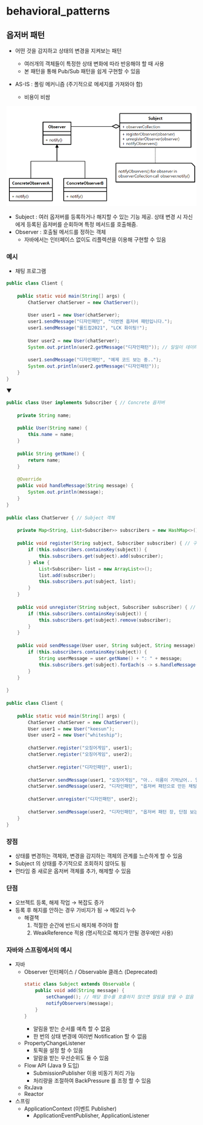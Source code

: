 # behavioral_patterns

## 옵저버 패턴

- 어떤 것을 감지하고 상태의 변경을 지켜보는 패턴
    - 여러개의 객체들이 특정한 상태 변화에 따라 반응해야 할 때 사용
    - 본 패턴을 통해 Pub/Sub 패턴을 쉽게 구현할 수 있음

- AS-IS : 폴링 메커니즘 (주기적으로 메세지를 가져와야 함)
    - 비용이 비쌈

![UML](uml.png)
- Subject : 여러 옵저버를 등록하거나 해지할 수 있는 기능 제공. 상태 변경 시 자신에게 등록된 옵저버를 순회하며 특정 메서드를 호출해줌. 
- Observer : 호출될 메서드를 정하는 객체
    - 자바에서는 인터페이스 없이도 리플렉션을 이용해 구현할 수 있음

### 예시
- 채팅 프로그램
```java
public class Client {

    public static void main(String[] args) {
        ChatServer chatServer = new ChatServer();

        User user1 = new User(chatServer);
        user1.sendMessage("디자인패턴", "이번엔 옵저버 패턴입니다.");
        user1.sendMessage("롤드컵2021", "LCK 화이팅!");

        User user2 = new User(chatServer);
        System.out.println(user2.getMessage("디자인패턴")); // 일일이 데이터를 폴링해야함

        user1.sendMessage("디자인패턴", "예제 코드 보는 중..");
        System.out.println(user2.getMessage("디자인패턴"));
    }
}
```
▼
```java
public class User implements Subscriber { // Concrete 옵저버

    private String name;

    public User(String name) {
        this.name = name;
    }

    public String getName() {
        return name;
    }

    @Override
    public void handleMessage(String message) {
        System.out.println(message);
    }
}

public class ChatServer { // Subject 객체

    private Map<String, List<Subscriber>> subscribers = new HashMap<>();

    public void register(String subject, Subscriber subscriber) { // 구독하는 기능 제공
        if (this.subscribers.containsKey(subject)) {
            this.subscribers.get(subject).add(subscriber);
        } else {
            List<Subscriber> list = new ArrayList<>();
            list.add(subscriber);
            this.subscribers.put(subject, list);
        }
    }

    public void unregister(String subject, Subscriber subscriber) { // 해지하는 기능 제공
        if (this.subscribers.containsKey(subject)) {
            this.subscribers.get(subject).remove(subscriber);
        }
    }

    public void sendMessage(User user, String subject, String message) { // 이벤트 발생 시 옵저버들의 메서드 호출
        if (this.subscribers.containsKey(subject)) {
            String userMessage = user.getName() + ": " + message;
            this.subscribers.get(subject).forEach(s -> s.handleMessage(userMessage));
        }
    }

}

public class Client {

    public static void main(String[] args) {
        ChatServer chatServer = new ChatServer();
        User user1 = new User("keesun");
        User user2 = new User("whiteship");

        chatServer.register("오징어게임", user1);
        chatServer.register("오징어게임", user2);

        chatServer.register("디자인패턴", user1);

        chatServer.sendMessage(user1, "오징어게임", "아.. 이름이 기억났어.. 일남이야.. 오일남"); // 클라이언트에서 직접적으로 폴링 할 필요 없음
        chatServer.sendMessage(user2, "디자인패턴", "옵저버 패턴으로 만든 채팅");

        chatServer.unregister("디자인패턴", user2);

        chatServer.sendMessage(user2, "디자인패턴", "옵저버 패턴 장, 단점 보는 중");
    }
}
```

### 장점
- 상태를 변경하는 객체와, 변경을 감지하는 객체의 관계를 느슨하게 할 수 있음
- Subject 의 상태를 주기적으로 조회하지 않아도 됨
- 런타임 중 새로운 옵저버 객체를 추가, 해제할 수 있음
    
### 단점
- 오브젝트 등록, 해제 작업 → 복잡도 증가
- 등록 후 해지를 안하는 경우 가비지가 됨 → 메모리 누수
    - 해결책
        1. 적절한 순간에 반드시 해지해 주어야 함
        2. WeakReference 적용 (명시적으로 해지가 안될 경우에만 사용)

### 자바와 스프링에서의 예시
- 자바
    - Observer 인터페이스 / Observable 클래스 (Deprecated)
        ```java
        static class Subject extends Observable {
            public void add(String message) {
                setChanged(); // 해당 함수를 호출하지 않으면 알림을 받을 수 없음
                notifyObservers(message);
            }
        }
        ```
        - 알림을 받는 순서를 예측 할 수 없음
        - 한 번의 상태 변경에 여러번 Notification 할 수 없음
    - PropertyChangeListener
        - 토픽을 설정 할 수 있음
        - 알람을 받는 우선순위도 둘 수 있음
    - Flow API (Java 9 도입)
        - SubmissionPublisher 이용 비동기 처리 가능 
        - 처리량을 조절하여 BackPressure 를 조정 할 수 있음
    - RxJava
    - Reactor
- 스프링
    - ApplicationContext (이벤트 Publisher)
        - ApplicationEventPublisher, ApplicationListener
